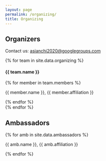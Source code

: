 ```yaml
---
layout: page
permalink: /organizing/
title: Organizing
---
```


<h2 class="section-header">Organizers</h2>
<div class="team-wrapper">
    <p>Contact us: <a href="mailto:asianchi2020@googlegroups.com">asianchi2020@googlegroups.com</a></p>
    {% for team in site.data.organizing %}
    <h4 class="section-header">{{ team.name }}</h4>
    <div class="organizers-wrapper">
    {% for member in team.members %}
        <p><span class="amb-name">{{ member.name }}</span>, {{ member.affiliation }}</p>
    {% endfor %}
    </div>
    {% endfor %}
</div>

<h2 class="section-header">Ambassadors</h2>
<div class="ambassadors-wrapper">
    {% for amb in site.data.ambassadors %}
        <p><span class="amb-name">{{ amb.name }}</span>, {{ amb.affiliation }}</p>
    {% endfor %}
</div>